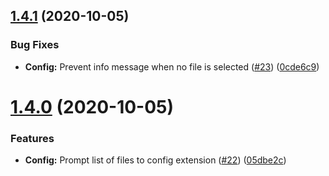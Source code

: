 ## [1.4.1](https://github.com/MarioCadenas/vscode-alias-resolver/compare/v1.4.0...v1.4.1) (2020-10-05)


### Bug Fixes

* **Config:** Prevent info message when no file is selected ([#23](https://github.com/MarioCadenas/vscode-alias-resolver/issues/23)) ([0cde6c9](https://github.com/MarioCadenas/vscode-alias-resolver/commit/0cde6c936b8bf323b24f686dbd9c5525d3e42c33))

# [1.4.0](https://github.com/MarioCadenas/vscode-alias-resolver/compare/v1.3.0...v1.4.0) (2020-10-05)


### Features

* **Config:** Prompt list of files to config extension ([#22](https://github.com/MarioCadenas/vscode-alias-resolver/issues/22)) ([05dbe2c](https://github.com/MarioCadenas/vscode-alias-resolver/commit/05dbe2cf78659d6847d336517d293822923b9a5f))
